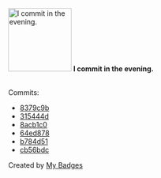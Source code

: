 <img src="https://my-badges.github.io/my-badges/evening-commits.png" alt="I commit in the evening." title="I commit in the evening." width="128">
<strong>I commit in the evening.</strong>
<br><br>

Commits:

- <a href="https://github.com/dudeperf3ct/plant-app/commit/8379c9b6642eec6b8545890197e2588005507835">8379c9b</a>
- <a href="https://github.com/dudeperf3ct/11-cortex-deploy/commit/315444df2039fcbc9caee3b3868ce3d696fad8c5">315444d</a>
- <a href="https://github.com/dudeperf3ct/11-cortex-deploy/commit/8acb1c03470e46b77f2cf5d6b88239b63ae6e9ef">8acb1c0</a>
- <a href="https://github.com/dudeperf3ct/11-cortex-deploy/commit/64ed878c48222e002bf484ed7dfa3be5d7b53ab1">64ed878</a>
- <a href="https://github.com/dudeperf3ct/archive-blog/commit/b784d51012241ad9a0a641cf0557aac76ddc247c">b784d51</a>
- <a href="https://github.com/dudeperf3ct/archive-blog/commit/cb56bdc46b1de600784dbcb880e853745f846b65">cb56bdc</a>


Created by <a href="https://github.com/my-badges/my-badges">My Badges</a>